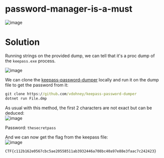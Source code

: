 # password-manager-is-a-must

![image](https://github.com/LazyTitan33/CTF-Writeups/assets/80063008/c438f29b-3e20-45b0-9b6c-3b86015e27a5)

# Solution

Running strings on the provided dump, we can tell that it's a proc dump of the `keepass.exe` process.  

![image](https://github.com/LazyTitan33/CTF-Writeups/assets/80063008/c60af534-41bb-484f-b008-1efbc58f44b4)

We can clone the [keepass-password-dumper](https://github.com/vdohney/keepass-password-dumper) locally and run it on the dump file to get the password from it:

```cmd
git clone https://github.com/vdohney/keepass-password-dumper
dotnet run File.dmp
```

As usual with this method, the first 2 characters are not exact but can be deduced:  
![image](https://github.com/LazyTitan33/CTF-Writeups/assets/80063008/04ba0773-bc9b-403f-bb21-f6396613cdc7)

Password: `thesecretpass`

And we can now get the flag from the keepass file:  
![image](https://github.com/LazyTitan33/CTF-Writeups/assets/80063008/d7c82de5-f93e-48d8-9099-77de5245aea0)

`CTF{c112b162e0567cbc5ae20558511ab3932446a708bc40a97e88e3faac7c242423}`

